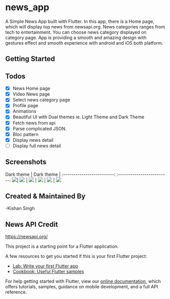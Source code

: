 # news_app

A Simple News App built with Flutter. In this app, there is a Home page, which will display top news from newsapi.org. News categories ranges from tech to entertainment. You can choose news category displayed on category page. App is providing a smooth and amazing design with gestures effect and smooth experience with android and iOS both platform.

## Getting Started

## Todos

- [x] News Home page
- [x] Video News page
- [x] Select news category page
- [x] Profile page
- [x] Animations
- [x] Beautiful UI with Dual themes ie. Light Theme and Dark Theme
- [x] Fetch news from api
- [x] Parse complicated JSON.
- [x] Bloc pattern
- [x] Display news detail
- [ ] Display full news detail

## Screenshots
Dark theme               | Dark theme               |
:-------------------------: :-------------------------:
![](https://github.com/KishanSingh1993/news_app/blob/master/screenshots/dark_1.jpg?raw=true)| ![](https://github.com/KishanSingh1993/news_app/blob/master/screenshots/dark_2.jpg?raw=true)
| ![](https://github.com/KishanSingh1993/news_app/blob/master/screenshots/dark_3.jpg?raw=true) | ![](https://github.com/KishanSingh1993/news_app/blob/master/screenshots/dark_4.jpg?raw=true)
| ![](https://github.com/KishanSingh1993/news_app/blob/master/screenshots/dark_5.jpg?raw=true) | ![](https://github.com/KishanSingh1993/news_app/blob/master/screenshots/dark_6.jpg?raw=true)
## Created & Maintained By

-Kishan Singh

## News API Credit
https://newsapi.org/

This project is a starting point for a Flutter application.

A few resources to get you started if this is your first Flutter project:

- [Lab: Write your first Flutter app](https://flutter.dev/docs/get-started/codelab)
- [Cookbook: Useful Flutter samples](https://flutter.dev/docs/cookbook)

For help getting started with Flutter, view our
[online documentation](https://flutter.dev/docs), which offers tutorials,
samples, guidance on mobile development, and a full API reference.
